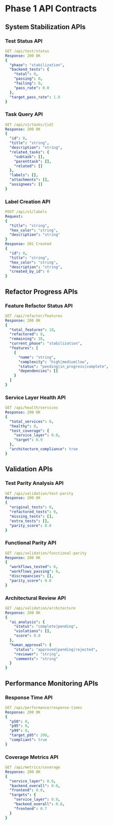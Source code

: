 # Phase 1 API Contracts

## System Stabilization APIs

### Test Status API
```yaml
GET /api/test/status
Response: 200 OK
{
  "phase": "stabilization",
  "backend_tests": {
    "total": 0,
    "passing": 0,
    "failing": 0,
    "pass_rate": 0.0
  },
  "target_pass_rate": 1.0
}
```

### Task Query API  
```yaml
GET /api/v1/tasks/{id}
Response: 200 OK
{
  "id": 0,
  "title": "string",
  "description": "string", 
  "related_tasks": {
    "subtask": [],
    "parenttask": [],
    "related": []
  },
  "labels": [],
  "attachments": [],
  "assignees": []
}
```

### Label Creation API
```yaml
POST /api/v1/labels
Request:
{
  "title": "string",
  "hex_color": "string",
  "description": "string"
}
Response: 201 Created
{
  "id": 0,
  "title": "string", 
  "hex_color": "string",
  "description": "string",
  "created_by_id": 0
}
```

## Refactor Progress APIs

### Feature Refactor Status API
```yaml
GET /api/refactor/features
Response: 200 OK
{
  "total_features": 18,
  "refactored": 0,
  "remaining": 18,
  "current_phase": "stabilization",
  "features": [
    {
      "name": "string",
      "complexity": "high|medium|low",
      "status": "pending|in_progress|complete",
      "dependencies": []
    }
  ]
}
```

### Service Layer Health API
```yaml
GET /api/health/services
Response: 200 OK
{
  "total_services": 0,
  "healthy": 0,
  "test_coverage": {
    "service_layer": 0.0,
    "target": 0.9
  },
  "architecture_compliance": true
}
```

## Validation APIs

### Test Parity Analysis API
```yaml
GET /api/validation/test-parity
Response: 200 OK
{
  "original_tests": 0,
  "refactored_tests": 0,
  "missing_tests": [],
  "extra_tests": [],
  "parity_score": 0.0
}
```

### Functional Parity API
```yaml
GET /api/validation/functional-parity
Response: 200 OK
{
  "workflows_tested": 0,
  "workflows_passing": 0,
  "discrepancies": [],
  "parity_score": 0.0
}
```

### Architectural Review API
```yaml
GET /api/validation/architecture
Response: 200 OK
{
  "ai_analysis": {
    "status": "complete|pending",
    "violations": [],
    "score": 0.0
  },
  "human_approval": {
    "status": "approved|pending|rejected",
    "reviewer": "string",
    "comments": "string"
  }
}
```

## Performance Monitoring APIs

### Response Time API
```yaml
GET /api/performance/response-times
Response: 200 OK
{
  "p50": 0,
  "p95": 0,
  "p99": 0,
  "target_p95": 200,
  "compliant": true
}
```

### Coverage Metrics API
```yaml
GET /api/metrics/coverage
Response: 200 OK
{
  "service_layer": 0.0,
  "backend_overall": 0.0, 
  "frontend": 0.0,
  "targets": {
    "service_layer": 0.9,
    "backend_overall": 0.8,
    "frontend": 0.7
  }
}
```